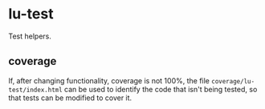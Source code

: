 # lu-test
Test helpers.

## coverage
If, after changing functionality, coverage is not 100%, the file `coverage/lu-test/index.html` can be used to identify the code that isn't being tested, so that tests can be modified to cover it.
